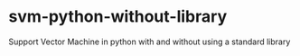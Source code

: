 # svm-python-without-library
Support Vector Machine in python with and without using a standard library
